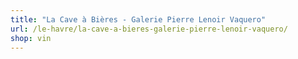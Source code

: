 ```yaml
---
title: "La Cave à Bières - Galerie Pierre Lenoir Vaquero"
url: /le-havre/la-cave-a-bieres-galerie-pierre-lenoir-vaquero/
shop: vin
---
```


